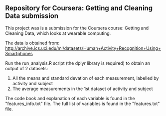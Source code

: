 ## Repository for Coursera: Getting and Cleaning Data submission

This project was is a submission for the Coursera course: Getting and Cleaning Data, which looks at wearable computing.

The data is obtained from: http://archive.ics.uci.edu/ml/datasets/Human+Activity+Recognition+Using+Smartphones

Run the run_analysis.R script (the dplyr library is required) to obtain an output of 2 datasets:
  1) All the means and standard devation of each measurement, labelled by activity and subject
  2) The average measurements in the 1st dataset of activity and subject
  
The code book and explanation of each variable is found in the "features_info.txt" file.
The full list of variables is found in the "features.txt" file.
